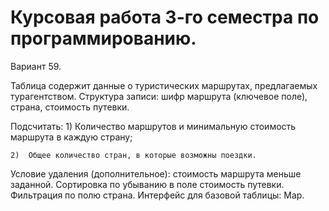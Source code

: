 # Курсовая работа 3-го семестра по программированию.

Вариант 59.

  Таблица содержит данные о туристических маршрутах, предлагаемых турагентством.
  Структура записи: шифр маршрута (ключевое поле), страна, стоимость путевки.
  
  Подсчитать: 
    1)	Количество маршрутов и минимальную стоимость маршрута в каждую страну; 
    
    2)	Общее количество стран, в которые возможны поездки.

  Условие удаления (дополнительное): стоимость маршрута меньше заданной.
  Сортировка по убыванию в поле стоимость путевки.
  Фильтрация по полю страна.
  Интерфейс для базовой таблицы: Map.
